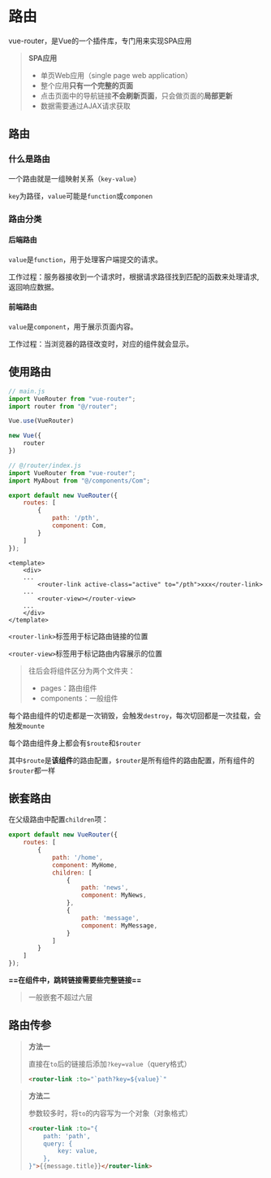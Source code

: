 # 路由

vue-router，是Vue的一个插件库，专门用来实现SPA应用

>   **SPA应用**
>
>   -   单页Web应用（single page web application）
>   -   整个应用**只有一个完整的页面**
>   -   点击页面中的导航链接**不会刷新页面**，只会做页面的**局部更新**
>   -   数据需要通过AJAX请求获取

## 路由

### 什么是路由

一个路由就是一组映射关系（`key-value`）

`key`为路径，`value`可能是`function`或`componen`

### 路由分类

#### 后端路由

 `value`是`function`，用于处理客户端提交的请求。

工作过程：服务器接收到一个请求时，根据请求路径找到匹配的函数来处理请求, 返回响应数据。

#### 前端路由

`value`是`component`，用于展示页面内容。

工作过程：当浏览器的路径改变时，对应的组件就会显示。

## 使用路由

```javascript
// main.js
import VueRouter from "vue-router";
import router from "@/router";

Vue.use(VueRouter)

new Vue({
    router
})
```

```javascript
// @/router/index.js
import VueRouter from "vue-router";
import MyAbout from "@/components/Com";

export default new VueRouter({
    routes: [
        {
            path: '/pth',
            component: Com,
        }
    ]
});
```

```vue
<template>
    <div>
    ...
        <router-link active-class="active" to="/pth">xxx</router-link>
    ...
        <router-view></router-view>
    ...
    </div>
</template>
```

`<router-link>`标签用于标记路由链接的位置

`<router-view>`标签用于标记路由内容展示的位置

>   往后会将组件区分为两个文件夹：
>
>   -   pages：路由组件
>   -   components：一般组件

每个路由组件的切走都是一次销毁，会触发`destroy`，每次切回都是一次挂载，会触发`mounte`

每个路由组件身上都会有`$route`和`$router`

其中`$route`是**该组件**的路由配置，`$router`是所有组件的路由配置，所有组件的`$router`都一样

## 嵌套路由

在父级路由中配置`children`项：

```javascript
export default new VueRouter({
    routes: [
        {
            path: '/home',
            component: MyHome,
            children: [
                {
                    path: 'news',
                    component: MyNews,
                },
                {
                    path: 'message',
                    component: MyMessage,
                }
            ]
        }
    ]
});
```

**==在组件中，跳转链接需要些完整链接==**

>   一般嵌套不超过六层

## 路由传参

>   **方法一**
>
>   直接在`to`后的链接后添加`?key=value`（query格式）
>
>   ```html
>   <router-link :to="`path?key=${value}`"
>   ```

>   **方法二**
>
>   参数较多时，将`to`的内容写为一个对象（对象格式）
>
>   ```html
>   <router-link :to="{
>       path: 'path',
>       query: {
>           key: value,
>       },
>   }">{{message.title}}</router-link>
>   ```
